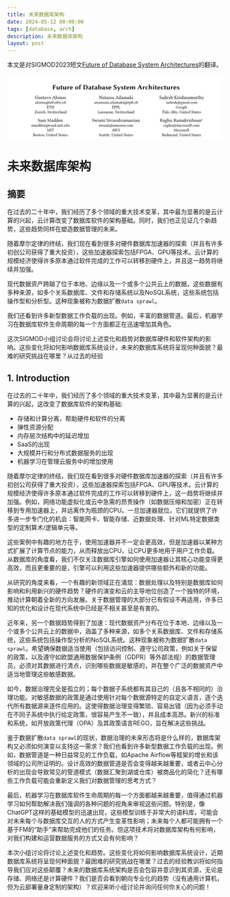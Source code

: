```yaml
---
title: 未来数据库架构
date: 2024-05-12 00:00:00
tags: [database, arch]
description: 未来数据库架构
layout: post
---
```


本文是对SIGMOD2023短文[Future of Database System Architectures](https://dl.acm.org/doi/abs/10.1145/3555041.3589360)的翻译。

![Future of Database System Architectures](../../assets/img/2024-05-12-未来数据库架构/paper.png)

# 未来数据库架构
## 摘要

在过去的二十年中，我们经历了多个领域的重大技术变革，其中最为显著的是云计算的兴起，云计算改变了数据库软件的架构基础。同时，我们也正见证几个新趋势，这些趋势同样在塑造数据管理的未来。

随着摩尔定律的终结，我们现在看到很多对硬件数据库加速器的探索（并且有许多初创公司获得了重大投资），这些加速器探索包括FPGA、GPU等技术。云计算的规模经济使得许多原本通过软件完成的工作可以转移到硬件上，并且这一趋势将继续并加强。

现代数据资产跨越了位于本地、边缘以及一个或多个公共云上的数据，这些数据有多种来源，如多个关系数据库、文件和存储系统以及NoSQL系统，这些系统包括操作型和分析型。这种现象被称为数据扩散`data sprawl`。

我们还看到许多新型数据工作负载的出现。例如，丰富的数据管道。最后，机器学习在数据库软件生命周期的每一个方面都正在迅速增加其角色。

这次SIGMOD小组讨论会将讨论上述变化和趋势对数据库硬件和软件架构的影响。这些变化将如何影响数据库系统设计，未来的数据库系统将呈现何种面貌？最难的研究挑战在哪里？从过去的经验

## 1. Introduction
在过去的二十年中，我们经历了多个领域的重大技术变革，其中最为显著的是云计算的兴起，这改变了数据库软件的架构基础:

- 存储和计算分离，帮助硬件和软件的分离
- 弹性资源分配
- 内存层次结构中的延迟增加
- SaaS的出现
- 大规模并行和分布式数据服务的出现
- 机器学习在管理云服务中的增加使用

随着摩尔定律的终结，我们现在看到很多对硬件数据库加速器的探索（并且有许多初创公司获得了重大投资），这些加速器探索包括FPGA、GPU等技术。云计算的规模经济使得许多原本通过软件完成的工作可以转移到硬件上，这一趋势将继续并加强。例如，网络功能虚拟化或云中急需的昂贵操作（如数据压缩和加密）正在转移到专用加速器上，并远离作为瓶颈的CPU。一旦加速器就位，它们就提供了许多进一步专门化的机会：智能网卡、智能存储、近数据处理、针对ML特定数据类型的定制算术/逻辑单元等。

这些案例中有趣的地方在于，使用加速器并不一定会更高效，但是加速器以某种方式扩展了计算节点的能力，从而释放出CPU，让CPU更多地用于用户工作负载。从数据库的角度看，我们不仅关注数据库引擎如何使用加速器让其核心功能变得更高效，而且更重要的是，引擎可以利用这些加速器提供哪些额外和新的功能。

从研究的角度来看，一个有趣的新领域正在涌现：数据处理以及特别是数据库如何影响和利用新兴的硬件趋势？硬件的演变和云的主导地位创造了一个独特的环境，推动计算朝着全新的方向发展。关于数据管理的大部分已有假设不再适用，许多已知的优化和设计在现代系统中已经是不相关甚至是有害的。

近年来，另一个数据趋势得到了加速：现代数据资产分布在位于本地、边缘以及一个或多个公共云上的数据中，涵盖了多种来源，如多个关系数据库、文件和存储系统，这些系统包括操作型分析的NoSQL系统。这种现象被称为数据扩散`data sprawl`。希望确保数据适当使用（包括访问控制、遵守公司政策，例如关于保留的政策，以及遵守如欧盟通用数据保护条例（GDPR）等外部法规）的数据管理员，必须对其数据进行清点，识别哪些数据是敏感的，并在整个广泛的数据资产中适当地管理这些敏感数据。

如今，数据治理完全是孤立的；每个数据子系统都有其自己的（且各不相同的）治理功能。对敏感数据的政策是通过使用针对每个数据源特定的自定义语言，逐个迭代所有数据源来逐件应用的。这使得数据治理变得繁琐、容易出错（因为必须手动在不同子系统中执行给定政策，很容易产生不一致），并且成本高昂。新兴的标准和系统，如开放政策代理（OPA）及其政策语言REGO，旨在解决这些挑战。

鉴于数据扩散`data sprawl`的现状，数据治理的未来形态将是什么样的，数据库架构又必须如何演变以支持这一需求？我们也看到许多新型数据工作负载的出现。例如，数据管道是一种日益常见的工作负载，如Apache Airflow等框架的增长和该领域的公司所证明的。设计高效的数据管道是否会变得越来越重要，或者云中心分析的出现会导致常见的管道模式（数据汇聚到湖或仓库）被商品化的简化？还有哪些工作负载可能会重新定义我们对数据管理的思考方式？

最后，机器学习在数据库软件生命周期的每一个方面都越来越重要，值得通过机器学习如何帮助解决我们强调的各种问题的视角来审视这些问题。特别是，像ChatGPT这样的基础模型的迅速出现，这些模型训练于非常大的语料库，可能会对未来每个与数据库交互的人的方式产生变革性影响；未来每个人都可能拥有一个基于FM的“助手”来帮助完成他们的任务。但这项技术将对数据库架构有何影响，对我们构建和运营数据服务的方式又会有何影响？

本次小组讨论将讨论上述变化和趋势。这些变化将如何影响数据库系统设计，近期数据库系统将呈现何种面貌？最困难的研究挑战在哪里？过去的经验教训将如何指导我们应对这些颠覆？未来的数据库系统架构是否会包容并意识到其资源，无论是存储、网络还是计算硬件？我们是否会看到朝向专业化的趋势（没有通用计算机，但为云部署量身定制的架构）？欢迎来听小组讨论并询问任何你关心的问题！
